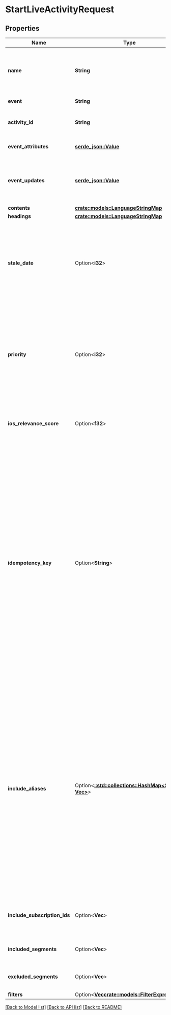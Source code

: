 # StartLiveActivityRequest

## Properties

Name | Type | Description | Notes
------------ | ------------- | ------------- | -------------
**name** | **String** | An internal name to assist with your campaign organization. This does not get displayed in the message itself. | 
**event** | **String** |  | [default to Event_Start]
**activity_id** | **String** | Set a unique activity_id to track and manage the Live Activity. | 
**event_attributes** | [**serde_json::Value**](.md) | Default/static data to initialize the Live Activity upon start. | 
**event_updates** | [**serde_json::Value**](.md) | Dynamic content used to update the running Live Activity at start. Must match the ContentState interface defined in your app. | 
**contents** | [**crate::models::LanguageStringMap**](LanguageStringMap.md) |  | 
**headings** | [**crate::models::LanguageStringMap**](LanguageStringMap.md) |  | 
**stale_date** | Option<**i32**> | Accepts Unix timestamp in seconds. When time reaches the configured stale date, the system considers the Live Activity out of date, and the ActivityState of the Live Activity changes to ActivityState.stale. | [optional]
**priority** | Option<**i32**> | Delivery priority through the push provider (APNs). Pass 10 for higher priority notifications, or 5 for lower priority notifications. Lower priority notifications are sent based on the power considerations of the end user's device. If not set, defaults to 10. | [optional]
**ios_relevance_score** | Option<**f32**> | iOS 15+. A score to indicate how a notification should be displayed when grouped. Use a float between 0-1. | [optional]
**idempotency_key** | Option<**String**> | Correlation and idempotency key. A request received with this parameter will first look for another notification with the same idempotency key. If one exists, a notification will not be sent, and result of the previous operation will instead be returned. Therefore, if you plan on using this feature, it's important to use a good source of randomness to generate the UUID passed here. This key is only idempotent for 30 days. After 30 days, the notification could be removed from our system and a notification with the same idempotency key will be sent again.   See Idempotent Notification Requests for more details writeOnly: true  | [optional]
**include_aliases** | Option<[**::std::collections::HashMap<String, Vec<String>>**](array.md)> | Target specific users by aliases assigned via API. An alias can be an external_id, onesignal_id, or a custom alias. Accepts an object where keys are alias labels and values are arrays of alias IDs to include Example usage: { \"external_id\": [\"exId1\", \"extId2\"], \"internal_label\": [\"id1\", \"id2\"] } Not compatible with any other targeting parameters. REQUIRED: REST API Key Authentication Limit of 2,000 entries per REST API call Note: If targeting push, email, or sms subscribers with same ids, use with target_channel to indicate you are sending a push or email or sms. | [optional]
**include_subscription_ids** | Option<**Vec<String>**> | Specific subscription ids to target. Not compatible with other targeting parameters. | [optional]
**included_segments** | Option<**Vec<String>**> | Segment names to include. Only compatible with excluded_segments. | [optional]
**excluded_segments** | Option<**Vec<String>**> | Segment names to exclude. Only compatible with included_segments. | [optional]
**filters** | Option<[**Vec<crate::models::FilterExpression>**](FilterExpression.md)> |  | [optional]

[[Back to Model list]](../README.md#documentation-for-models) [[Back to API list]](../README.md#documentation-for-api-endpoints) [[Back to README]](../README.md)



